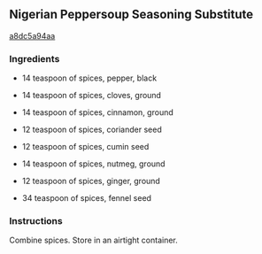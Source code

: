 ## Nigerian Peppersoup Seasoning Substitute

[a8dc5a94aa](http://www.food.com/recipe/nigerian-peppersoup-seasoning-substitute-311240)

### Ingredients

 - 14 teaspoon of spices, pepper, black

 - 14 teaspoon of spices, cloves, ground

 - 14 teaspoon of spices, cinnamon, ground

 - 12 teaspoon of spices, coriander seed

 - 12 teaspoon of spices, cumin seed

 - 14 teaspoon of spices, nutmeg, ground

 - 12 teaspoon of spices, ginger, ground

 - 34 teaspoon of spices, fennel seed

### Instructions

Combine spices. Store in an airtight container.